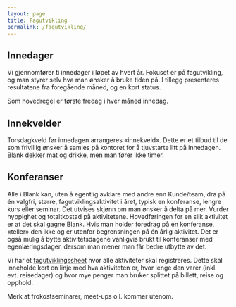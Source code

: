```yaml
---
layout: page
title: Fagutvikling
permalink: /fagutvikling/
---
```


## Innedager

Vi gjennomfører ti innedager i løpet av hvert år. Fokuset er på fagutvikling, og man styrer selv hva man ønsker å bruke tiden på. I tillegg presenteres resultatene fra foregående måned, og en kort status.

Som hovedregel er første fredag i hver måned innedag.

## Innekvelder

Torsdagkveld før innedagen arrangeres «innekveld». Dette er et tilbud til de som frivillig ønsker å samles på kontoret for å tjuvstarte litt på innedagen. Blank dekker mat og drikke, men man fører ikke timer.

## Konferanser

Alle i Blank kan, uten å egentlig avklare med andre enn Kunde/team, dra på én valgfri, større, fagutviklingsaktivitet i året, typisk en konferanse, lengre kurs eller seminar. Det utvises skjønn om man ønsker å delta på mer. Vurder hyppighet og totaltkostad på aktivitetene. Hovedføringen for en slik aktivitet er at det skal gagne Blank. Hvis man holder foredrag på en konferanse, «teller» den ikke og er utenfor begrensningen på én årlig aktivitet. Det er også mulig å bytte aktivitetsdagene vanligvis brukt til konferanser med egenlæringsdager, dersom man mener man får bedre utbytte av det.

Vi har et [fagutviklingssheet](https://drive.google.com/open?id=1LfzXYBYMoFoHhNVZx14R8kRZzIu3fvU-RV8iKe6etT8) hvor alle aktiviteter skal registreres. Dette skal inneholde kort en linje med hva aktiviteten er, hvor lenge den varer (inkl. evt. reisedager) og hvor mye penger man bruker splittet på billett, reise og opphold.

Merk at frokostseminarer, meet-ups o.l. kommer utenom.
